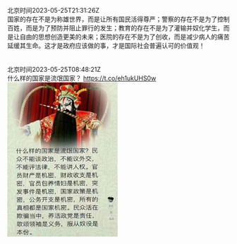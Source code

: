 北京时间2023-05-25T21:31:26Z<br>国家的存在不是为称雄世界，而是让所有国民活得尊严；警察的存在不是为了控制百姓，而是为了预防并阻止罪行的发生；教育的存在不是为了灌输并奴化学生，而是让自由的思想创造更美的未来；医院的存在不是为了创收，而是减少病人的痛苦延缓其生命。这才是政府应该做的事，才是国际社会普遍认可的价值观！<br><br><br>北京时间2023-05-25T08:48:21Z<br>什么样的国家是流氓国家？ https://t.co/eh1ukUHS0w<br><img src='/temp/image/2023/u-Month-5/1661534634839093249_0.jpg' width='250' height='350'><br><br>